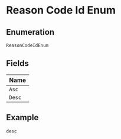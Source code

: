 
# Reason Code Id Enum

## Enumeration

`ReasonCodeIdEnum`

## Fields

| Name |
|  --- |
| `Asc` |
| `Desc` |

## Example

```
desc
```

